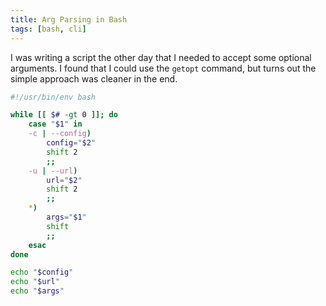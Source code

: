 ```yaml
---
title: Arg Parsing in Bash
tags: [bash, cli]
---
```


I was writing a script the other day that I needed to accept some optional
arguments. I found that I could use the `getopt` command, but turns out the
simple approach was cleaner in the end.

```bash
#!/usr/bin/env bash

while [[ $# -gt 0 ]]; do
	case "$1" in
    -c | --config)
		config="$2"
		shift 2
		;;
	-u | --url)
		url="$2"
		shift 2
		;;
	*)
		args="$1"
		shift
		;;
	esac
done

echo "$config"
echo "$url"
echo "$args"
```
